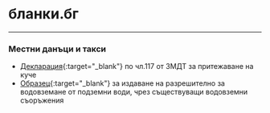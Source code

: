 # бланки.бг #
---
### Местни данъци и такси
- [Декларация](/mdt/mdt_sofiq_deklaraciq_pritezhavane_kuche.pdf){:target="_blank"} по чл.117 от ЗМДТ за притежаване на куче	
- [Образец](/bd4r/15_obrazec_kym_zapowed_obrazci_zv.docx){:target="_blank"} за издаване на разрешително за водовземане от подземни води, чрез съществуващи водовземни съоръжения
